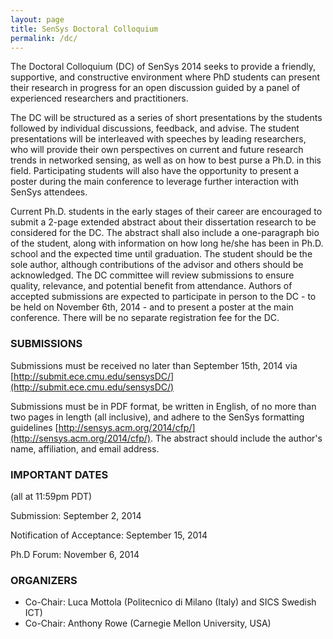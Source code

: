 ```yaml
---
layout: page
title: SenSys Doctoral Colloquium
permalink: /dc/
---
```


The Doctoral Colloquium (DC) of SenSys 2014 seeks to provide a
friendly, supportive, and constructive environment where PhD students
can present their research in progress for an open discussion guided
by a panel of experienced researchers and practitioners.

The DC will be structured as a series of short presentations by the
students followed by individual discussions, feedback, and advise. The
student presentations will be interleaved with speeches by leading
researchers, who will provide their own perspectives on current and
future research trends in networked sensing, as well as on how to best
purse a Ph.D. in this field. Participating students will also have the
opportunity to present a poster during the main conference to leverage
further interaction with SenSys attendees.

Current Ph.D. students in the early stages of their career are
encouraged to submit a 2-page extended abstract about their
dissertation research to be considered for the DC. The abstract shall
also include a one-paragraph bio of the student, along with
information on how long he/she has been in Ph.D. school and the
expected time until graduation. The student should be the sole author,
although contributions of the advisor and others should be
acknowledged. The DC committee will review submissions to ensure
quality, relevance, and potential benefit from attendance. Authors of
accepted submissions are expected to participate in person to the DC -
to be held on November 6th, 2014 - and to present a poster at the main
conference. There will be no separate registration fee for the DC.

### SUBMISSIONS ###
Submissions must be received no later than September 15th, 2014 via  [http://submit.ece.cmu.edu/sensysDC/](http://submit.ece.cmu.edu/sensysDC/)

Submissions must be in PDF format, be written in English, of no
more than two pages in length (all inclusive), and adhere to the SenSys
formatting guidelines [http://sensys.acm.org/2014/cfp/](http://sensys.acm.org/2014/cfp/). The
abstract should include the author's name, affiliation, and email
address.

### IMPORTANT DATES ###
(all at 11:59pm PDT)

Submission: September 2, 2014

Notification of Acceptance: September 15, 2014

Ph.D Forum: November 6, 2014

### ORGANIZERS ###
+ Co-Chair: Luca Mottola (Politecnico di Milano (Italy) and SICS Swedish ICT)
+ Co-Chair: Anthony Rowe (Carnegie Mellon University, USA)
